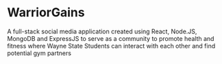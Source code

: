 # WarriorGains
A full-stack social media application created using React, Node.JS, MongoDB and ExpressJS to serve as a community to promote health and fitness where Wayne State Students can interact with each other and find potential gym partners

